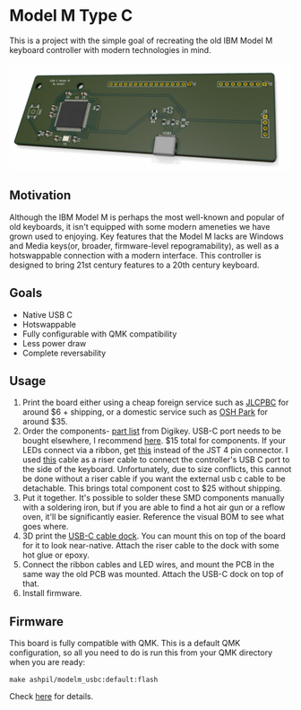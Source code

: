 # Model M Type C
This is a project with the simple goal of recreating the old IBM Model M keyboard controller with modern technologies in mind.

![Board Render](images/render.png)

## Motivation
Although the IBM Model M is perhaps the most well-known and popular of old keyboards, it isn't equipped with some modern ameneties we have grown used to enjoying. Key features that the Model M lacks are Windows and Media keys(or, broader, firmware-level repogramability), as well as a hotswappable connection with a modern interface. This controller is designed to bring 21st century features to a 20th century keyboard.

## Goals
- Native USB C
- Hotswappable
- Fully configurable with QMK compatibility
- Less power draw
- Complete reversability

## Usage
1. Print the board either using a cheap foreign service such as [JLCPBC](https://jlcpcb.com/ "JLCPBC") for around $6 + shipping, or a domestic service such as [OSH Park](https://oshpark.com/ "OSH Park") for around $35.
2. Order the components- [part list](https://www.digikey.com/short/p00t8f "part list") from Digikey. USB-C port needs to be bought elsewhere, I recommend [here](https://keeb.io/products/usb-c-port-12-pin-hro-type-c-31-m-12 "usb c hro female port").  $15 total for components. If your LEDs connect via a ribbon, get [this](https://www.digikey.com/short/p012jt "this") instead of the JST 4 pin connector. I used [this](https://www.amazon.com/gp/product/B01787RB40 "usb c cable") cable as a riser cable to connect the controller's USB C port to the side of the keyboard. Unfortunately, due to size conflicts, this cannot be done without a riser cable if you want the external usb c cable to be detachable. This brings total component cost to $25 without shipping.
3. Put it together. It's possible to solder these SMD components manually with a soldering iron, but if you are able to find a hot air gun or a reflow oven, it'll be significantly easier. Reference the visual BOM to see what goes where.
4. 3D print the [USB-C cable dock](usbcdock.stl "usb c dock"). You can mount this on top of the board for it to look near-native. Attach the riser cable to the dock with some hot glue or epoxy.
4. Connect the ribbon cables and LED wires, and mount the PCB in the same way the old PCB was mounted. Attach the USB-C dock on top of that.
5. Install firmware.

## Firmware
This board is fully compatible with QMK. This is a default QMK configuration, so all you need to do is run this from your QMK directory when you are ready:

	make ashpil/modelm_usbc:default:flash
	
Check [here](https://github.com/qmk/qmk_firmware/tree/master/keyboards/ashpil/modelm_usbc "QMK profile") for details.